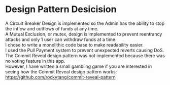 # Design Pattern Desicision
A Circuit Breaker Design is implemented so the Admin has the ability to stop the inflow and outflows of funds at any time.  
A Mutual Exclusion, or mutex, design is implemented to prevent reentrancy attacks and only 1 user can withdraw funds at a time.  
I chose to write a monolithic code base to make readability easier.  
I used the Pull Payment system to prevent unexpected reverts causing DoS.  
The Commit Reveal design pattern was not implemented because there was no voting feature in this app.  
However, I have written a small gambling game if you are interested in seeing how the Commit Reveal design pattern works: https://github.com/rockytang/commit-reveal-pattern   
